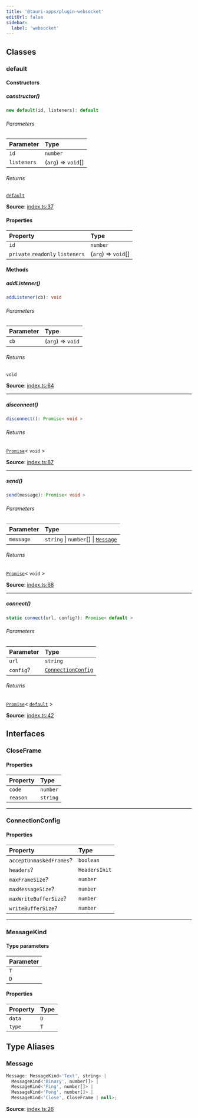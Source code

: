 ```yaml
---
title: '@tauri-apps/plugin-websocket'
editUrl: false
sidebar:
  label: 'websocket'
---
```


## Classes

### default

#### Constructors

##### constructor()

```ts
new default(id, listeners): default
```

###### Parameters

| Parameter   | Type                |
| :---------- | :------------------ |
| `id`        | `number`            |
| `listeners` | (`arg`) => `void`[] |

###### Returns

[`default`](/references/javascript/websocket/#default)

**Source**: [index.ts:37](https://github.com/tauri-apps/plugins-workspace/blob/v2/plugins/websocket/guest-js/index.ts#L37)

#### Properties

| Property                                                                 | Type                |
| :----------------------------------------------------------------------- | :------------------ |
| <a id="id" name="id"></a> `id`                                           | `number`            |
| `private` `readonly` <a id="listeners" name="listeners"></a> `listeners` | (`arg`) => `void`[] |

#### Methods

##### addListener()

```ts
addListener(cb): void
```

###### Parameters

| Parameter | Type              |
| :-------- | :---------------- |
| `cb`      | (`arg`) => `void` |

###### Returns

`void`

**Source**: [index.ts:64](https://github.com/tauri-apps/plugins-workspace/blob/v2/plugins/websocket/guest-js/index.ts#L64)

---

##### disconnect()

```ts
disconnect(): Promise< void >
```

###### Returns

[`Promise`](https://developer.mozilla.org/docs/Web/JavaScript/Reference/Global_Objects/Promise)\< `void` \>

**Source**: [index.ts:87](https://github.com/tauri-apps/plugins-workspace/blob/v2/plugins/websocket/guest-js/index.ts#L87)

---

##### send()

```ts
send(message): Promise< void >
```

###### Parameters

| Parameter | Type                                                                             |
| :-------- | :------------------------------------------------------------------------------- |
| `message` | `string` \| `number`[] \| [`Message`](/references/javascript/websocket/#message) |

###### Returns

[`Promise`](https://developer.mozilla.org/docs/Web/JavaScript/Reference/Global_Objects/Promise)\< `void` \>

**Source**: [index.ts:68](https://github.com/tauri-apps/plugins-workspace/blob/v2/plugins/websocket/guest-js/index.ts#L68)

---

##### connect()

```ts
static connect(url, config?): Promise< default >
```

###### Parameters

| Parameter | Type                                                                     |
| :-------- | :----------------------------------------------------------------------- |
| `url`     | `string`                                                                 |
| `config`? | [`ConnectionConfig`](/references/javascript/websocket/#connectionconfig) |

###### Returns

[`Promise`](https://developer.mozilla.org/docs/Web/JavaScript/Reference/Global_Objects/Promise)\< [`default`](/references/javascript/websocket/#default) \>

**Source**: [index.ts:42](https://github.com/tauri-apps/plugins-workspace/blob/v2/plugins/websocket/guest-js/index.ts#L42)

## Interfaces

### CloseFrame

#### Properties

| Property                                   | Type     |
| :----------------------------------------- | :------- |
| <a id="code" name="code"></a> `code`       | `number` |
| <a id="reason" name="reason"></a> `reason` | `string` |

---

### ConnectionConfig

#### Properties

| Property                                                                              | Type          |
| :------------------------------------------------------------------------------------ | :------------ |
| <a id="acceptunmaskedframes" name="acceptunmaskedframes"></a> `acceptUnmaskedFrames`? | `boolean`     |
| <a id="headers" name="headers"></a> `headers`?                                        | `HeadersInit` |
| <a id="maxframesize" name="maxframesize"></a> `maxFrameSize`?                         | `number`      |
| <a id="maxmessagesize" name="maxmessagesize"></a> `maxMessageSize`?                   | `number`      |
| <a id="maxwritebuffersize" name="maxwritebuffersize"></a> `maxWriteBufferSize`?       | `number`      |
| <a id="writebuffersize" name="writebuffersize"></a> `writeBufferSize`?                | `number`      |

---

### MessageKind

#### Type parameters

| Parameter |
| :-------- |
| `T`       |
| `D`       |

#### Properties

| Property                             | Type |
| :----------------------------------- | :--- |
| <a id="data" name="data"></a> `data` | `D`  |
| <a id="type" name="type"></a> `type` | `T`  |

## Type Aliases

### Message

```ts
Message: MessageKind<'Text', string> |
  MessageKind<'Binary', number[]> |
  MessageKind<'Ping', number[]> |
  MessageKind<'Pong', number[]> |
  MessageKind<'Close', CloseFrame | null>;
```

**Source**: [index.ts:26](https://github.com/tauri-apps/plugins-workspace/blob/v2/plugins/websocket/guest-js/index.ts#L26)
